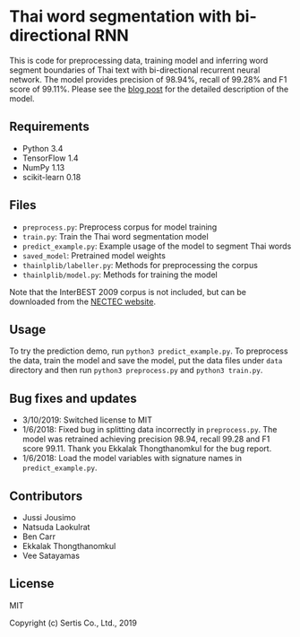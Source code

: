 # Thai word segmentation with bi-directional RNN

This is code for preprocessing data, training model and inferring word segment boundaries of Thai text
with bi-directional recurrent neural network. The model provides precision of 98.94%, recall of 99.28%
and F1 score of 99.11%. Please see the [blog post](https://sertiscorp.com/thai-word-segmentation-with-bi-directional_rnn/)
for the detailed description of the model.

## Requirements

* Python 3.4
* TensorFlow 1.4
* NumPy 1.13
* scikit-learn 0.18

## Files

* `preprocess.py`: Preprocess corpus for model training
* `train.py`: Train the Thai word segmentation model
* `predict_example.py`: Example usage of the model to segment Thai words
* `saved_model`: Pretrained model weights
* `thainlplib/labeller.py`: Methods for preprocessing the corpus
* `thainlplib/model.py`: Methods for training the model

Note that the InterBEST 2009 corpus is not included, but can be downloaded from the
[NECTEC website](https://thailang.nectec.or.th/downloadcenter/).

## Usage

To try the prediction demo, run `python3 predict_example.py`.
To preprocess the data, train the model and save the model, put the data files under
`data` directory and then run `python3 preprocess.py` and `python3 train.py`.

## Bug fixes and updates

* 3/10/2019: Switched license to MIT
* 1/6/2018: Fixed bug in splitting data incorrectly in `preprocess.py`. The model was
retrained achieving precision 98.94, recall 99.28 and F1 score 99.11. Thank you Ekkalak
Thongthanomkul for the bug report.
* 1/6/2018: Load the model variables with signature names in `predict_example.py`.

## Contributors

* Jussi Jousimo
* Natsuda Laokulrat
* Ben Carr
* Ekkalak Thongthanomkul
* Vee Satayamas

## License

MIT

Copyright (c) Sertis Co., Ltd., 2019

